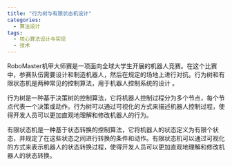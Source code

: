 ```yaml
---  
title: "行为树与有限状态机设计"  
categories:  
  - 算法设计  
tags: 
  - 核心算法设计与实现 
  - 技术
---  
```


RoboMaster机甲大师赛是一项面向全球大学生开展的机器人竞赛。在这个比赛中，参赛队伍需要设计和制造机器人，然后在规定的场地上进行对抗。行为树和有限状态机是两种常见的控制算法，用于机器人控制系统的设计 。

行为树是一种基于决策树的控制算法，它将机器人控制过程分为多个节点，每个节点代表一个决策或动作。行为树可以通过可视化的方式来描述机器人控制过程，使得开发人员可以更加直观地理解和修改机器人的行为。

有限状态机是一种基于状态转换的控制算法，它将机器人的状态定义为有限个状态，并规定了在这些状态之间进行转换的条件和动作。有限状态机可以通过可视化的方式来表示机器人的状态转换过程，使得开发人员可以更加直观地理解和修改机器人的状态转换。 
